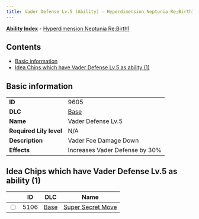 ```yaml
---
title: Vader Defense Lv.5 (Ability) - Hyperdimension Neptunia Re;Birth1
---
```


[**Ability Index**](/neptunia/rb1/ability/index.html) - [Hyperdimension Neptunia Re;Birth1](/neptunia/rb1)

## Contents

- [Basic information](#basic-information)
- [Idea Chips which have Vader Defense Lv.5 as ability (1)](#idea-chips-which-have-vader-defense-lv5-as-ability-1)

## Basic information

|   |   |
| -- | -- |
| **ID** | 9605
**DLC** | [Base](/neptunia/rb1/dlc/1-base.html)
**Name** | Vader Defense Lv.5
**Required Lily level** | N/A
**Description** | Vader Foe Damage Down
**Effects** | Increases Vader Defense by 30% |


## Idea Chips which have Vader Defense Lv.5 as ability (1)

|    | ID | DLC | Name |
| -- | -- | --- | ---- |
| <input type="checkbox" id="rb1-item-1-5106" class="trackbox" /> | 5106 | [Base](/neptunia/rb1/dlc/1-base.html) | [Super Secret Move](/neptunia/rb1/item/1-5106-super-secret-move.html) |
